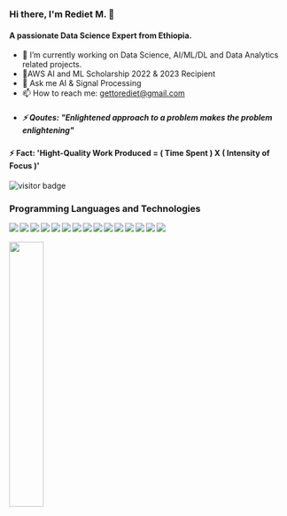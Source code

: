 ### Hi there, I'm Rediet M. 👋
#### A passionate Data Science Expert from Ethiopia.

- 🔭 I’m currently working on Data Science, AI/ML/DL and Data Analytics related projects.
- 🌱AWS AI and ML Scholarship 2022 & 2023 Recipient 
- 💬 Ask me AI & Signal Processing
- 📫 How to reach me: gettorediet@gmail.com
- ##### ⚡ Qoutes:  "Enlightened approach to a problem makes the problem enlightening"
#### ⚡ Fact: 'Hight-Quality Work Produced = ( Time Spent ) X ( Intensity of Focus )'

![visitor badge](https://visitor-badge.glitch.me/badge?page_id=RedietMillion.visitor-badge) 


### Programming Languages and Technologies

<img align="left" src="https://img.shields.io/badge/python-3670A0?style=for-the-badge&logo=python&logoColor=ffdd54" />

<img align="left" src="https://img.shields.io/badge/java-%23ED8B00.svg?style=for-the-badge&logo=java&logoColor=white" />

<img align="left" src="https://img.shields.io/badge/c-%2300599C.svg?style=for-the-badge&logo=c&logoColor=white" />

<img align="left" src="https://img.shields.io/badge/c++-%2300599C.svg?style=for-the-badge&logo=c%2B%2B&logoColor=white" />

<img align="left" src="https://img.shields.io/badge/postgres-%23316192.svg?style=for-the-badge&logo=postgresql&logoColor=white " />

<img align="left" src="https://img.shields.io/badge/javascript-%23323330.svg?style=for-the-badge&logo=javascript&logoColor=%23F7DF1E" />

<img align="left" src="https://img.shields.io/badge/numpy-%23013243.svg?style=for-the-badge&logo=numpy&logoColor=white" />
 
<img align="left" src="https://img.shields.io/badge/pandas-%23150458.svg?style=for-the-badge&logo=pandas&logoColor=white" />

<img align="left" src="https://img.shields.io/badge/scikit--learn-%23F7931E.svg?style=for-the-badge&logo=scikit-learn&logoColor=white" />
 
<img align="left" src="https://img.shields.io/badge/TensorFlow-%23FF6F00.svg?style=for-the-badge&logo=TensorFlow&logoColor=white" />

<img align="left" src="https://img.shields.io/badge/VIM-%2311AB00.svg?style=for-the-badge&logo=vim&logoColor=white" />

<img align="left" src="https://img.shields.io/badge/Visual%20Studio%20Code-0078d7.svg?style=for-the-badge&logo=visual-studio-code&logoColor=white" />

<img align="left" src="https://img.shields.io/badge/jupyter-%23FA0F00.svg?style=for-the-badge&logo=jupyter&logoColor=white)" />

<img align="left" src="https://img.shields.io/badge/Eclipse-FE7A16.svg?style=for-the-badge&logo=Eclipse&logoColor=white" /> 

<img align="left" src="https://img.shields.io/badge/Ubuntu-E95420?style=for-the-badge&logo=ubuntu&logoColor=white" /> </br>
</br>
<img align="center" width="35%" src="https://github-readme-stats.vercel.app/api/top-langs/?username=RedietMillion&layout=compact&hide=javascript,html,XSLT" />




  

